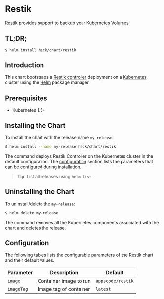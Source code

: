 # Restik
[Restik](https://github.com/appscode/restik) provides support to backup your Kubernetes Volumes
## TL;DR;

```bash
$ helm install hack/chart/restik
```

## Introduction

This chart bootstraps a [Restik controller](https://github.com/appscode/restik) deployment on a [Kubernetes](http://kubernetes.io) cluster using the [Helm](https://helm.sh) package manager.

## Prerequisites

- Kubernetes 1.5+ 

## Installing the Chart
To install the chart with the release name `my-release`:
```bash
$ helm install --name my-release hack/chart/restik
```
The command deploys Restik Controller on the Kubernetes cluster in the default configuration. The [configuration](#configuration) section lists the parameters that can be configured during installation.

> **Tip**: List all releases using `helm list`

## Uninstalling the Chart

To uninstall/delete the `my-release`:

```bash
$ helm delete my-release
```

The command removes all the Kubernetes components associated with the chart and deletes the release.

## Configuration

The following tables lists the configurable parameters of the Restik chart and their default values.


| Parameter                  | Description                | Default                                                    |
| -----------------------    | ----------------------     | ------------------- |
| `image`                    |  Container image to run    | `appscode/restik`   |
| `imageTag`                 |  Image tag of container    | `latest`            |
